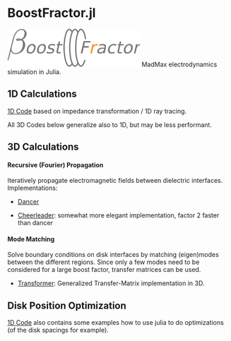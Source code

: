 # BoostFractor.jl

<img src="docs/src/img/boost_fractor_logo.png" alt="BoostFractor" width=300> <!--BoostFractor.jl-->
MadMax electrodynamics simulation in Julia.


## 1D Calculations
[1D Code](1d_model.md) based on impedance transformation / 1D ray tracing.

All 3D Codes below generalize also to 1D, but may be less performant.

## 3D Calculations
#### Recursive (Fourier) Propagation
Iteratively propagate electromagnetic fields between dielectric interfaces.
Implementations:
 * [Dancer](3d_algorithms.md#dancer)
 <!-- --->
 * [Cheerleader](3d_algorithms.md#cheerleader): somewhat more elegant implementation, factor 2 faster than dancer


#### Mode Matching
Solve boundary conditions on disk interfaces by matching (eigen)modes between the different regions. Since only a few modes need to be considered for a large boost factor, transfer matrices can be used.
 * [Transformer](3d_algorithms.md#transformer): Generalized Transfer-Matrix implementation in 3D.

## Disk Position Optimization
[1D Code](1d_model.md) also contains some examples how to use julia to do optimizations (of the disk spacings for example).
